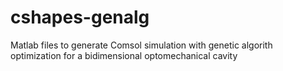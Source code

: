 # cshapes-genalg
Matlab files to generate Comsol simulation with genetic algorith optimization for a bidimensional optomechanical cavity
